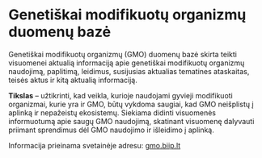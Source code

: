 # Genetiškai modifikuotų organizmų duomenų bazė

Genetiškai modifikuotų organizmų (GMO) duomenų bazė skirta teikti visuomenei aktualią informaciją apie genetiškai modifikuotų organizmų naudojimą, paplitimą, leidimus, susijusias aktualias tematines ataskaitas, teisės aktus ir kitą aktualią informaciją.

**Tikslas** – užtikrinti, kad veikla, kurioje naudojami gyvieji modifikuoti organizmai, kurie yra ir GMO, būtų vykdoma saugiai, kad GMO neišplistų į aplinką ir nepažeistų ekosistemų. Siekiama didinti visuomenės informuotumą apie saugų GMO naudojimą, skatinant visuomenę dalyvauti priimant sprendimus dėl GMO naudojimo ir išleidimo į aplinką.

Informacija prieinama svetainėje adresu: [gmo.biip.lt](https://gmo.biip.lt)

